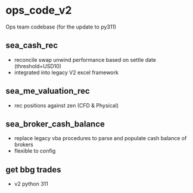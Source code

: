# ops_code_v2
Ops team codebase (for the update to py311)

## sea_cash_rec
 - reconcile swap unwind performance based on settle date (threshold=USD10)
 - integrated into legacy V2 excel framework
## sea_me_valuation_rec
 - rec positions against zen (CFD & Physical)
## sea_broker_cash_balance
- replace legacy vba procedures to parse and populate cash balance of brokers
- flexible to config

## get bbg trades
 - v2 python 311
